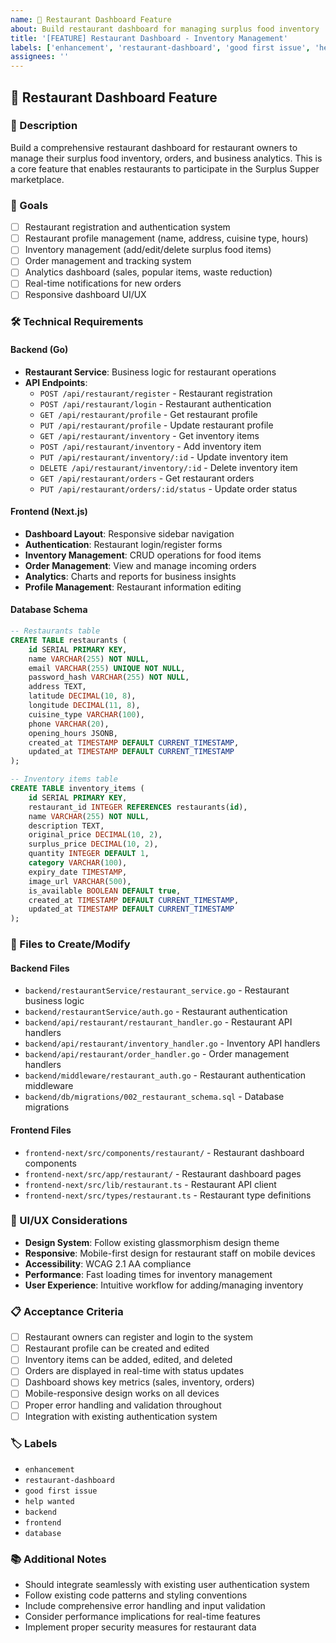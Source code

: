 ```yaml
---
name: 🏪 Restaurant Dashboard Feature
about: Build restaurant dashboard for managing surplus food inventory
title: '[FEATURE] Restaurant Dashboard - Inventory Management'
labels: ['enhancement', 'restaurant-dashboard', 'good first issue', 'help wanted']
assignees: ''
---
```


## 🏪 Restaurant Dashboard Feature

### 📝 Description
Build a comprehensive restaurant dashboard for restaurant owners to manage their surplus food inventory, orders, and business analytics. This is a core feature that enables restaurants to participate in the Surplus Supper marketplace.

### 🎯 Goals
- [ ] Restaurant registration and authentication system
- [ ] Restaurant profile management (name, address, cuisine type, hours)
- [ ] Inventory management (add/edit/delete surplus food items)
- [ ] Order management and tracking system
- [ ] Analytics dashboard (sales, popular items, waste reduction)
- [ ] Real-time notifications for new orders
- [ ] Responsive dashboard UI/UX

### 🛠️ Technical Requirements

#### Backend (Go)
- **Restaurant Service**: Business logic for restaurant operations
- **API Endpoints**: 
  - `POST /api/restaurant/register` - Restaurant registration
  - `POST /api/restaurant/login` - Restaurant authentication
  - `GET /api/restaurant/profile` - Get restaurant profile
  - `PUT /api/restaurant/profile` - Update restaurant profile
  - `GET /api/restaurant/inventory` - Get inventory items
  - `POST /api/restaurant/inventory` - Add inventory item
  - `PUT /api/restaurant/inventory/:id` - Update inventory item
  - `DELETE /api/restaurant/inventory/:id` - Delete inventory item
  - `GET /api/restaurant/orders` - Get restaurant orders
  - `PUT /api/restaurant/orders/:id/status` - Update order status

#### Frontend (Next.js)
- **Dashboard Layout**: Responsive sidebar navigation
- **Authentication**: Restaurant login/register forms
- **Inventory Management**: CRUD operations for food items
- **Order Management**: View and manage incoming orders
- **Analytics**: Charts and reports for business insights
- **Profile Management**: Restaurant information editing

#### Database Schema
```sql
-- Restaurants table
CREATE TABLE restaurants (
    id SERIAL PRIMARY KEY,
    name VARCHAR(255) NOT NULL,
    email VARCHAR(255) UNIQUE NOT NULL,
    password_hash VARCHAR(255) NOT NULL,
    address TEXT,
    latitude DECIMAL(10, 8),
    longitude DECIMAL(11, 8),
    cuisine_type VARCHAR(100),
    phone VARCHAR(20),
    opening_hours JSONB,
    created_at TIMESTAMP DEFAULT CURRENT_TIMESTAMP,
    updated_at TIMESTAMP DEFAULT CURRENT_TIMESTAMP
);

-- Inventory items table
CREATE TABLE inventory_items (
    id SERIAL PRIMARY KEY,
    restaurant_id INTEGER REFERENCES restaurants(id),
    name VARCHAR(255) NOT NULL,
    description TEXT,
    original_price DECIMAL(10, 2),
    surplus_price DECIMAL(10, 2),
    quantity INTEGER DEFAULT 1,
    category VARCHAR(100),
    expiry_date TIMESTAMP,
    image_url VARCHAR(500),
    is_available BOOLEAN DEFAULT true,
    created_at TIMESTAMP DEFAULT CURRENT_TIMESTAMP,
    updated_at TIMESTAMP DEFAULT CURRENT_TIMESTAMP
);
```

### 📁 Files to Create/Modify

#### Backend Files
- `backend/restaurantService/restaurant_service.go` - Restaurant business logic
- `backend/restaurantService/auth.go` - Restaurant authentication
- `backend/api/restaurant/restaurant_handler.go` - Restaurant API handlers
- `backend/api/restaurant/inventory_handler.go` - Inventory API handlers
- `backend/api/restaurant/order_handler.go` - Order management handlers
- `backend/middleware/restaurant_auth.go` - Restaurant authentication middleware
- `backend/db/migrations/002_restaurant_schema.sql` - Database migrations

#### Frontend Files
- `frontend-next/src/components/restaurant/` - Restaurant dashboard components
- `frontend-next/src/app/restaurant/` - Restaurant dashboard pages
- `frontend-next/src/lib/restaurant.ts` - Restaurant API client
- `frontend-next/src/types/restaurant.ts` - Restaurant type definitions

### 🎨 UI/UX Considerations
- **Design System**: Follow existing glassmorphism design theme
- **Responsive**: Mobile-first design for restaurant staff on mobile devices
- **Accessibility**: WCAG 2.1 AA compliance
- **Performance**: Fast loading times for inventory management
- **User Experience**: Intuitive workflow for adding/managing inventory

### 📋 Acceptance Criteria
- [ ] Restaurant owners can register and login to the system
- [ ] Restaurant profile can be created and edited
- [ ] Inventory items can be added, edited, and deleted
- [ ] Orders are displayed in real-time with status updates
- [ ] Dashboard shows key metrics (sales, inventory, orders)
- [ ] Mobile-responsive design works on all devices
- [ ] Proper error handling and validation throughout
- [ ] Integration with existing authentication system

### 🏷️ Labels
- `enhancement`
- `restaurant-dashboard`
- `good first issue`
- `help wanted`
- `backend`
- `frontend`
- `database`

### 📚 Additional Notes
- Should integrate seamlessly with existing user authentication system
- Follow existing code patterns and styling conventions
- Include comprehensive error handling and input validation
- Consider performance implications for real-time features
- Implement proper security measures for restaurant data
